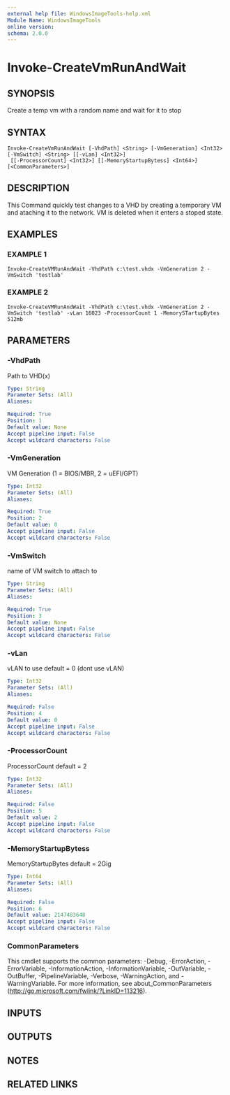 ```yaml
---
external help file: WindowsImageTools-help.xml
Module Name: WindowsImageTools
online version:
schema: 2.0.0
---
```


# Invoke-CreateVmRunAndWait

## SYNOPSIS
Create a temp vm with a random name and wait for it to stop

## SYNTAX

```
Invoke-CreateVmRunAndWait [-VhdPath] <String> [-VmGeneration] <Int32> [-VmSwitch] <String> [[-vLan] <Int32>]
 [[-ProcessorCount] <Int32>] [[-MemoryStartupBytess] <Int64>] [<CommonParameters>]
```

## DESCRIPTION
This Command quickly test changes to a VHD by creating a temporary VM and ataching it to the network.
VM is deleted when it enters a stoped state.

## EXAMPLES

### EXAMPLE 1
```
Invoke-CreateVMRunAndWait -VhdPath c:\test.vhdx -VmGeneration 2 -VmSwitch 'testlab'
```

### EXAMPLE 2
```
Invoke-CreateVMRunAndWait -VhdPath c:\test.vhdx -VmGeneration 2 -VmSwitch 'testlab' -vLan 16023 -ProcessorCount 1 -MemorySTartupBytes 512mb
```

## PARAMETERS

### -VhdPath
Path to VHD(x)

```yaml
Type: String
Parameter Sets: (All)
Aliases:

Required: True
Position: 1
Default value: None
Accept pipeline input: False
Accept wildcard characters: False
```

### -VmGeneration
VM Generation (1 = BIOS/MBR, 2 = uEFI/GPT)

```yaml
Type: Int32
Parameter Sets: (All)
Aliases:

Required: True
Position: 2
Default value: 0
Accept pipeline input: False
Accept wildcard characters: False
```

### -VmSwitch
name of VM switch to attach to

```yaml
Type: String
Parameter Sets: (All)
Aliases:

Required: True
Position: 3
Default value: None
Accept pipeline input: False
Accept wildcard characters: False
```

### -vLan
vLAN to use default = 0 (dont use vLAN)

```yaml
Type: Int32
Parameter Sets: (All)
Aliases:

Required: False
Position: 4
Default value: 0
Accept pipeline input: False
Accept wildcard characters: False
```

### -ProcessorCount
ProcessorCount default = 2

```yaml
Type: Int32
Parameter Sets: (All)
Aliases:

Required: False
Position: 5
Default value: 2
Accept pipeline input: False
Accept wildcard characters: False
```

### -MemoryStartupBytess
MemoryStartupBytes default = 2Gig

```yaml
Type: Int64
Parameter Sets: (All)
Aliases:

Required: False
Position: 6
Default value: 2147483648
Accept pipeline input: False
Accept wildcard characters: False
```

### CommonParameters
This cmdlet supports the common parameters: -Debug, -ErrorAction, -ErrorVariable, -InformationAction, -InformationVariable, -OutVariable, -OutBuffer, -PipelineVariable, -Verbose, -WarningAction, and -WarningVariable. For more information, see about_CommonParameters (http://go.microsoft.com/fwlink/?LinkID=113216).

## INPUTS

## OUTPUTS

## NOTES

## RELATED LINKS
